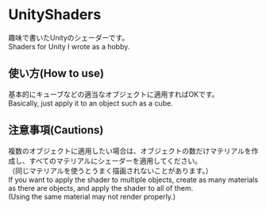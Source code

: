 # UnityShaders
趣味で書いたUnityのシェーダーです。  
Shaders for Unity I wrote as a hobby.

## 使い方(How to use)
基本的にキューブなどの適当なオブジェクトに適用すればOKです。  
Basically, just apply it to an object such as a cube.

## 注意事項(Cautions)
複数のオブジェクトに適用したい場合は、オブジェクトの数だけマテリアルを作成し、すべてのマテリアルにシェーダーを適用してください。  
（同じマテリアルを使うとうまく描画されないことがあります。）  
If you want to apply the shader to multiple objects, create as many materials as there are objects, and apply the shader to all of them.  
(Using the same material may not render properly.)
